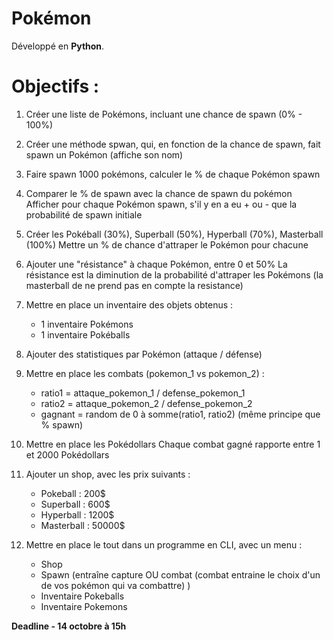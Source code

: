 # Pokémon

Développé en **Python**.

# Objectifs :

1)	Créer une liste de Pokémons, incluant une chance de spawn (0% - 100%)

2)	Créer une méthode spwan, qui, en fonction de la chance de spawn, fait spawn un Pokémon (affiche son nom)
  
3)	Faire spawn 1000 pokémons, calculer le % de chaque Pokémon spawn
  
4)	Comparer le % de spawn avec la chance de spawn du pokémon
	Afficher pour chaque Pokémon spawn, s'il y en a eu + ou - que la probabilité de spawn initiale
  
5)	Créer les Pokéball (30%), Superball (50%), Hyperball (70%), Masterball (100%)
	Mettre un % de chance d'attraper le Pokémon pour chacune
  
6)	Ajouter une "résistance" à chaque Pokémon, entre 0 et 50%
	La résistance est la diminution de la probabilité d'attraper les Pokémons
	(la masterball de ne prend pas en compte la resistance)
  
7)	Mettre en place un inventaire des objets obtenus :
	- 1 inventaire Pokémons
	- 1 inventaire Pokéballs
  
8)	Ajouter des statistiques par Pokémon (attaque / défense)
  
9)	Mettre en place les combats (pokemon_1 vs pokemon_2) :
	- ratio1 = attaque_pokemon_1 / defense_pokemon_1
	- ratio2 = attaque_pokemon_2 / defense_pokemon_2
	- gagnant = random de 0 à somme(ratio1, ratio2) (même principe que % spawn)
  
10)	Mettre en place les Pokédollars
	Chaque combat gagné rapporte entre 1 et 2000 Pokédollars
  
11) Ajouter un shop, avec les prix suivants : 
	- Pokeball : 200$
	- Superball : 600$
	- Hyperball : 1200$
	- Masterball : 50000$
  
12)	Mettre en place le tout dans un programme en CLI, avec un menu : 
	- Shop
	- Spawn (entraîne capture OU combat (combat entraine le choix d'un de vos pokémon qui va combattre) )
	- Inventaire Pokeballs
	- Inventaire Pokemons
  
  
**__Deadline - 14 octobre à 15h__**